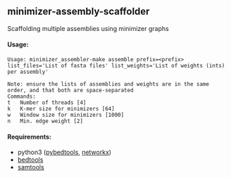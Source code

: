 ## minimizer-assembly-scaffolder

Scaffolding multiple assemblies using minimizer graphs

#### Usage: 
```
Usage: minimizer_assembler-make assemble prefix=<prefix> list_files='List of fasta files' list_weights='List of weights (ints) per assembly'

Note: ensure the lists of assemblies and weights are in the same order, and that both are space-separated
Commands:
t	Number of threads [4]
k	K-mer size for minimizers [64]
w	Window size for minimizers [1000]
n	Min. edge weight [2]
```

#### Requirements:
* python3 ([pybedtools](https://daler.github.io/pybedtools/), [networkx](https://networkx.github.io/))
* [bedtools](https://bedtools.readthedocs.io/en/latest/)
* [samtools](https://github.com/samtools/samtools)